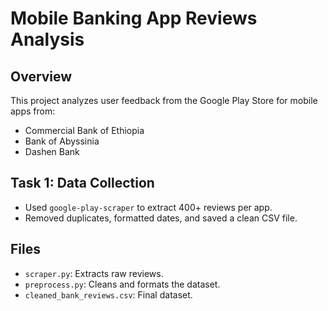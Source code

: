 # Mobile Banking App Reviews Analysis

## Overview

This project analyzes user feedback from the Google Play Store for mobile apps from:

- Commercial Bank of Ethiopia
- Bank of Abyssinia
- Dashen Bank

## Task 1: Data Collection

- Used `google-play-scraper` to extract 400+ reviews per app.
- Removed duplicates, formatted dates, and saved a clean CSV file.

## Files

- `scraper.py`: Extracts raw reviews.
- `preprocess.py`: Cleans and formats the dataset.
- `cleaned_bank_reviews.csv`: Final dataset.
